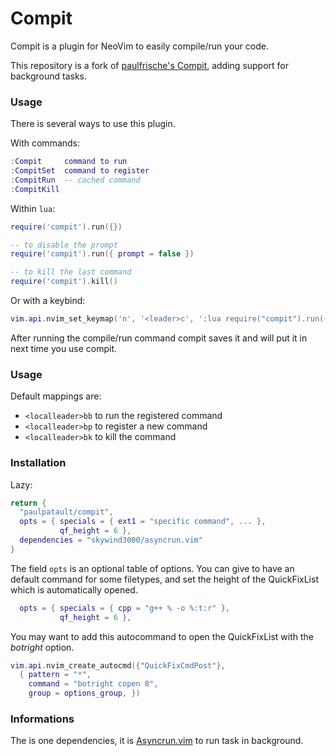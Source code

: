 # Compit
Compit is a plugin for NeoVim to easily compile/run your code.

This repository is a fork of [paulfrische's Compit](github.com/paulfrische/compit),
adding support for background tasks.

### Usage

There is several ways to use this plugin.

With commands:
```lua
:Compit     command to run
:CompitSet  command to register
:CompitRun  -- cached command
:CompitKill
```

Within `lua`:
```lua
require('compit').run({})

-- to disable the prompt
require('compit').run({ prompt = false })

-- to kill the last command
require('compit').kill()

```

Or with a keybind:
```lua
vim.api.nvim_set_keymap('n', '<leader>c', ':lua require("compit").run({})<CR>', { noremap = true })
```

After running the compile/run command compit saves it and will put it in next
time you use compit.

### Usage
Default mappings are:
- `<localleader>bb` to run the registered command
- `<localleader>bp` to register a new command
- `<localleader>bk` to kill the command

### Installation
Lazy:
```lua
return {
  "paulpatault/compit",
  opts = { specials = { ext1 = "specific command", ... },
           qf_height = 6 },
  dependencies = "skywind3000/asyncrun.vim"
}
```

The field `opts` is an optional table of options.
You can give to have an default command for some filetypes, 
and set the height of the QuickFixList which is automatically opened.
```lua
  opts = { specials = { cpp = "g++ % -o %:t:r" },
           qf_height = 6 },
```

You may want to add this autocommand to open the QuickFixList with the *botright* option.
```lua
vim.api.nvim_create_autocmd({"QuickFixCmdPost"},
  { pattern = "*",
    command = "botright copen 8",
    group = options_group, })
```

### Informations

The is one dependencies,
it is [Asyncrun.vim](https://github.com/skywind3000/asyncrun.vim)
to run task in background.
